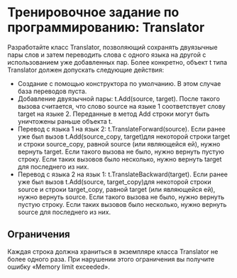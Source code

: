 # Тренировочное задание по программированию: Translator
Разработайте класс Translator, позволяющий сохранять двуязычные пары слов и затем переводить слова с одного языка на другой с использованием уже добавленных пар.
Более конкретно, объект t типа Translator должен допускать следующие действия:
* Создание с помощью конструктора по умолчанию. В этом случае база переводов пуста.
* Добавление двуязычной пары: t.Add(source, target). После такого вызова считается, что слово source на языке 1 соответствует слову target на языке 2. Переданные в метод Add строки могут быть уничтожены раньше объекта t.
* Перевод с языка 1 на язык 2: t.TranslateForward(source). Если ранее уже был вызов t.Add(source_copy, target)для некоторой строки target и строки source_copy, равной source (или являющейся ей), нужно вернуть target. Если такого вызова не было, нужно вернуть пустую строку. Если таких вызовов было несколько, нужно вернуть target для последнего из них.
* Перевод с языка 2 на язык 1: t.TranslateBackward(target). Если ранее уже был вызов t.Add(source, target_copy)для некоторой строки source и строки target_copy, равной target (или являющейся ей), нужно вернуть source. Если такого вызова не было, нужно вернуть пустую строку. Если таких вызовов было несколько, нужно вернуть source для последнего из них.
## Ограничения
Каждая строка должна храниться в экземпляре класса Translator не более одного раза. При нарушении этого ограничения вы получите ошибку «Memory limit exceeded».
